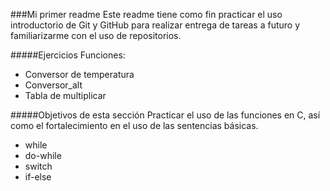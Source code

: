 ###Mi primer readme
Este readme tiene como fin practicar el uso introductorio de Git y GitHub para realizar entrega de tareas a futuro y familiarizarme con el uso de repositorios.

#####Ejercicios Funciones:
- Conversor de temperatura
- Conversor_alt
- Tabla de multiplicar

#####Objetivos de esta sección
Practicar el uso de las funciones en C, así como el fortalecimiento en el uso de las sentencias básicas. 
- while
- do-while
- switch
- if-else
